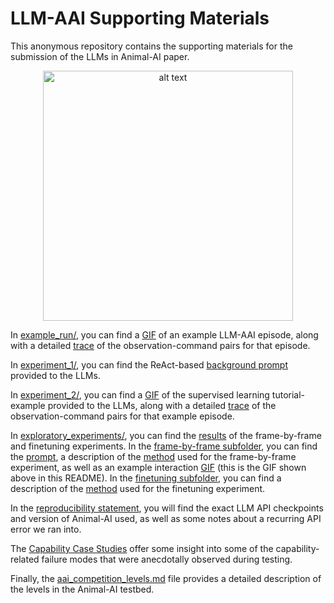 # LLM-AAI Supporting Materials
This anonymous repository contains the supporting materials for the submission of the LLMs in Animal-AI paper.

<p align="center">
  <img src="exploratory_experiments/frame_by_frame/example_run_arena_01_06_02.gif" alt="alt text" width="400"/>
</p>

In [example_run/](example_run/), you can find a [GIF](example_run/run.gif) of an example LLM-AAI episode, along with a detailed [trace](example_run/run.md) of the observation-command pairs for that episode.

In [experiment_1/](experiment_1/), you can find the ReAct-based [background prompt](experiment_1/prompt.md) provided to the LLMs.

In [experiment_2/](experiment_2/), you can find a [GIF](experiment_2/prompt.gif) of the supervised learning tutorial-example provided to the LLMs, along with a detailed [trace](experiment_2/prompt.md) of the observation-command pairs for that example episode.

In [exploratory_experiments/](exploratory_experiments/), you can find the [results](exploratory_experiments/results.md) of the frame-by-frame and finetuning experiments. In the [frame-by-frame subfolder](exploratory_experiments/frame_by_frame/), you can find the [prompt](exploratory_experiments/frame_by_frame/prompt.md), a description of the [method](exploratory_experiments/frame_by_frame/method.md) used for the frame-by-frame experiment, as well as an example interaction [GIF](exploratory_experiments/frame_by_frame/example_run_arena_01_06_02.gif) (this is the GIF shown above in this README). In the [finetuning subfolder](exploratory_experiments/finetuning/), you can find a description of the [method](exploratory_experiments/finetuning/method.md) used for the finetuning experiment.

In the [reproducibility statement](reproducibility_statement.md), you will find the exact LLM API checkpoints and version of Animal-AI used, as well as some notes about a recurring API error we ran into.

The [Capability Case Studies](capability_case_studies.md) offer some insight into some of the capability-related failure modes that were anecdotally observed during testing.

Finally, the [aai_competition_levels.md](aai_competition_levels.md) file provides a detailed description of the levels in the Animal-AI testbed.
